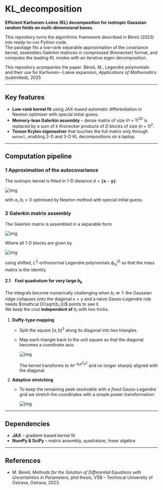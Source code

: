 
# KL_decomposition

**Efficient Karhunen-Loève (KL) decomposition for isotropic Gaussian random fields on multi-dimensional boxes.**

This repository turns the algorithmic framework described in Béreš (2023) into ready-to-run Python code.  
The package fits a low-rank separable approximation of the covariance kernel, assembles Galerkin matrices in compressed (Kronecker) format, and computes the leading KL modes with an iterative eigen decomposition.

This repository acompanies the paper:
Béreš, M., Legendre polynomials and their use for Karhunen--Loève expansion, *Applications of Mathematics* (submitted), 2025

---

## Key features

* **Low-rank kernel fit** using JAX-based automatic differentiation in Newton optimiser with special initial guess.
* **Memory-lean Galerkin assembly** – dense matrix of size $(n+1)^{2D}$ is replaced by a sum of $k$ Kronecker products of $D$ blocks of size $(n+1)^{2}$.
* **Tensor Krylov eigensolver** that touches the full matrix only through `matmul`, enabling 2-D and 3-D KL decompositions on a laptop.

---

## Computation pipeline

### 1 Approximation of the autocovariance

The isotropic kernel is fitted in 1-D distance $d=\lVert\mathbf x-\mathbf y\rVert$:

![img](https://latex.codecogs.com/svg.image?{\color{Gray}C(d)\approx\sum_{i=1}^{k}%20a_i%20e^{-b_i%20d^{2}},})

with $a_i,b_i>0$ optimised by Newton method with special initial guess.

### 2 Galerkin matrix assembly
The Galerkin matrix is assembled in a separable form

![img](https://latex.codecogs.com/svg.image?{\color{Gray}A_{n}=\sum_{i=1}^{k}a_{i}\bigotimes_{l=1}^{D}\mathbf{A}_{n,i}^{(l)}})


Where all 1-D blocks are given by

![img](https://latex.codecogs.com/svg.image?{\color{Gray}\bigl(\mathbf{A}_{n,i}^{(l)}\bigr)_{\beta_{l}\alpha_{l}}=\int_{a_{l}}^{b_{l}}\int_{a_{l}}^{b_{l}}e^{-b_{i}(x-y)^{2}}\varphi_{\alpha_{l}}^{(l)}(y)\varphi_{\beta_{l}}^{(l)}(x)\,\mathrm{d}y\,\mathrm{d}x})



using shifted, $L^{2}$-orthonormal Legendre polynomials $\phi^{(l)}_{\alpha_l}$ so that the mass matrix is the identity.

#### 2.1 Fast quadrature for very large $b_k$

The integrals become numerically challenging when $b_i\gg1$: the Gaussian ridge collapses onto the
diagonal $x=y$ and a naive Gauss–Legendre rule needs
$\mathcal O(\sqrt{b_i})$ points to see it.  
We keep the cost **independent of** $b_i$ with two tricks.  

1. **Duffy‐type mapping**  
   * Split the square $[a,b]^2$ along its diagonal into two triangles.  
   * Map each triangle back to the unit square so that the diagonal becomes a
     coordinate axis:

        ![img](https://latex.codecogs.com/svg.image?%7B%5Ccolor%7BGray%7D%28x%2Cy%29%5Clongrightarrow%28x%2Cy%29%3D%28%5Ctilde%20x%2C%281-%5Ctilde%20y%29%5Ctilde%20x%29%5Cquad%5Ctext%7Bor%7D%5Cquad%28x%2Cy%29%3D%281-%5Ctilde%20x%2C%28%5Ctilde%20y-1%29%5Ctilde%20x%2B1%29.%7D)

     The kernel transforms to $\tilde xe^{-b_i\tilde x^{2}\tilde y^{2}}$ and no longer sharply aligned with the diagonal.

2. **Adaptive stretching**  
   * To keep the remaining peak resolvable with a *fixed* Gauss–Legendre grid we stretch the coordinates with a simple power transformation:

        ![img](https://latex.codecogs.com/svg.image?%7B%5Ccolor%7BGray%7D%5Chat%7Bx%7D%20%3D%20%5Ctilde%7Bx%7D%5Eg%2C%20%5Cquad%20%5Chat%7By%7D%20%3D%20%5Ctilde%7By%7D%5Eg%2C%20%5Cquad%20g%20%5Cge%201.%20%5Ctag%7B2%7D%7D)


---

## Dependencies

* **JAX** – gradient-based kernel fit
* **NumPy & SciPy** – matrix assembly, quadrature, linear algebra

---

## References

* M. Béreš, *Methods for the Solution of Differential Equations with Uncertainties in Parameters*, phd thesis, VŠB – Technical University of Ostrava, Ostrava, 2023.